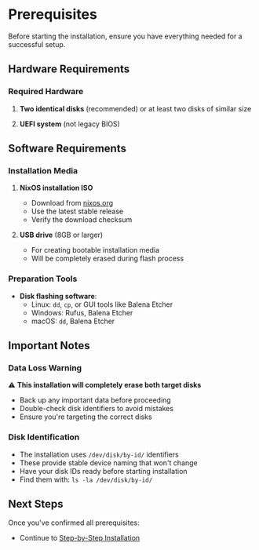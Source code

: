 # Prerequisites

Before starting the installation, ensure you have everything needed for a successful setup.

## Hardware Requirements

### Required Hardware

1. **Two identical disks** (recommended) or at least two disks of similar size

2. **UEFI system** (not legacy BIOS)


## Software Requirements

### Installation Media

1. **NixOS installation ISO**
   - Download from [nixos.org](https://nixos.org/download.html)
   - Use the latest stable release
   - Verify the download checksum

2. **USB drive** (8GB or larger)
   - For creating bootable installation media
   - Will be completely erased during flash process

### Preparation Tools

- **Disk flashing software**:
  - Linux: `dd`, `cp`, or GUI tools like Balena Etcher
  - Windows: Rufus, Balena Etcher
  - macOS: `dd`, Balena Etcher

## Important Notes

### Data Loss Warning

⚠️ **This installation will completely erase both target disks**

- Back up any important data before proceeding
- Double-check disk identifiers to avoid mistakes
- Ensure you're targeting the correct disks

### Disk Identification

- The installation uses `/dev/disk/by-id/` identifiers
- These provide stable device naming that won't change
- Have your disk IDs ready before starting installation
- Find them with: `ls -la /dev/disk/by-id/`

## Next Steps

Once you've confirmed all prerequisites:
- Continue to [Step-by-Step Installation](step-by-step.md)
